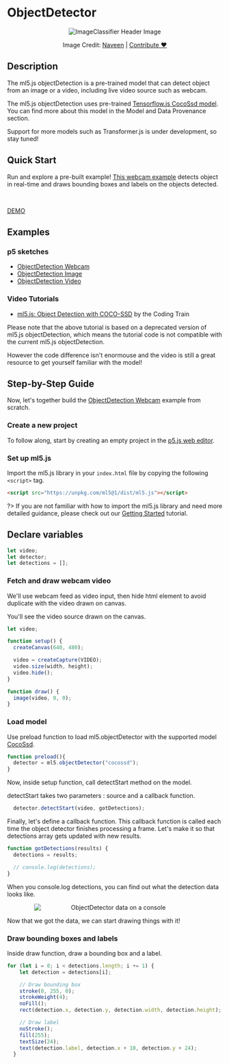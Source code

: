 # ObjectDetector

<center>
  <img class="header-img" src="assets/header-image-classifier.png" alt="ImageClassifier Header Image" >
  <p class="img-credit"> Image Credit: <a href="https://thenounproject.com/creator/naveena.160" target="_blank" title="Naveen">Naveen</a> | <a href='mailto:info@ml5js.org'>Contribute ♥️</a> </p>
</center>

## Description

The ml5.js objectDetection is a pre-trained model that can detect object from an image or a video, including live video source such as webcam.

The ml5.js objectDetection uses pre-trained [Tensorflow.js CocoSsd model](https://github.com/tensorflow/tfjs-models/tree/master/coco-ssd). You can find more about this model in the Model and Data Provenance section.

Support for more models such as Transformer.js is under development, so stay tuned!

## Quick Start
Run and explore a pre-built example! [This webcam example](https://editor.p5js.org/codingeffects2023/sketches/pyC9DA8pV) detects object in real-time and draws bounding boxes and labels on the objects detected.

<br/>

[DEMO](iframes/object-detector ":include :type=iframe width=100% height=550px")

## Examples

### p5 sketches
- [ObjectDetection Webcam](https://editor.p5js.org/codingeffects2023/sketches/pyC9DA8pV)
- [ObjectDetection Image](https://editor.p5js.org/codingeffects2023/sketches/5aMBINT-N)
- [ObjectDetection Video](https://editor.p5js.org/codingeffects2023/sketches/KixZ5yn50)


### Video Tutorials
- [ml5.js: Object Detection with COCO-SSD](https://youtu.be/QEzRxnuaZCk) by the Coding Train

Please note that the above tutorial is based on a deprecated version of ml5.js objectDetection, which means the tutorial code is not compatible with the current ml5.js objectDetection.

However the code difference isn't enormouse and the video is still a great resource to get yourself familiar with the model!

## Step-by-Step Guide

Now, let's together build the [ObjectDetection Webcam](https://editor.p5js.org/codingeffects2023/sketches/pyC9DA8pV) example from scratch.

### Create a new project

To follow along, start by creating an empty project in the [p5.js web editor](https://editor.p5js.org/).

### Set up ml5.js

Import the ml5.js library in your `index.html` file by copying the following `<script>` tag.

```html
<script src="https://unpkg.com/ml5@1/dist/ml5.js"></script>
```

?> If you are not familiar with how to import the ml5.js library and need more detailed guidance, please check out our [Getting Started](/?id=set-up-ml5js) tutorial.

## Declare variables

```javascript
let video;
let detector;
let detections = [];
```

### Fetch and draw webcam video

We'll use webcam feed as video input, then hide html element to avoid duplicate with the video drawn on canvas.

You'll see the video source drawn on the canvas.

```javascript
let video;

function setup() {
  createCanvas(640, 480);

  video = createCapture(VIDEO);
  video.size(width, height);
  video.hide();
}

function draw() {
  image(video, 0, 0);
}
```

### Load model

Use preload function to load ml5.objectDetector with the supported model [CocoSsd](https://github.com/tensorflow/tfjs-models/tree/master/coco-ssd).


```javascript
function preload(){
  detector = ml5.objectDetector("cocossd");
}
```

Now, inside setup function, call detectStart method on the model.

detectStart takes two parameters : source and a callback function.

```javascript
  detector.detectStart(video, gotDetections);
```

Finally, let's define a callback function.
This callback function is called each time the object detector finishes processing a frame.
Let's make it so that detections array gets updated with new results.

```javascript
function gotDetections(results) {
  detections = results;

  // console.log(detections);
}
```

When you console.log detections, you can find out what the detection data looks like.
<center>
    <img style="display:block; max-width:75%" alt="ObjectDetector data on a console" src="./assets/object-detector-console.png">
</center>

Now that we got the data, we can start drawing things with it!

### Draw bounding boxes and labels

Inside draw function, draw a bounding box and a label.

```javascript
for (let i = 0; i < detections.length; i += 1) {
    let detection = detections[i];

    // Draw bounding box
    stroke(0, 255, 0);
    strokeWeight(4);
    noFill();
    rect(detection.x, detection.y, detection.width, detection.height);

    // Draw label
    noStroke();
    fill(255);
    textSize(24);
    text(detection.label, detection.x + 10, detection.y + 24);
  }
```